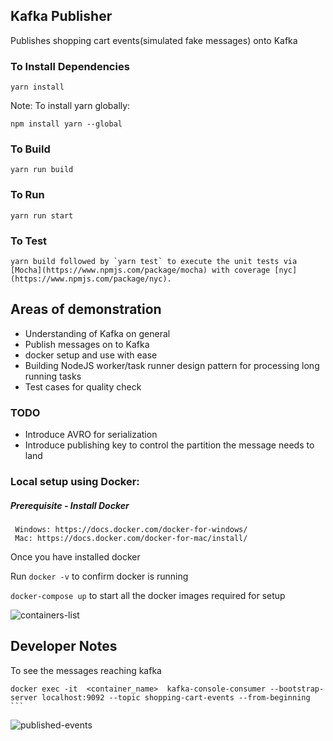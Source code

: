 ## Kafka Publisher

Publishes shopping cart events(simulated fake messages) onto Kafka


### To Install Dependencies
```
yarn install
```

Note: To install yarn globally:
```
npm install yarn --global
```

### To Build
```
yarn run build
```

### To Run
```
yarn run start
```

### To Test
```
yarn build followed by `yarn test` to execute the unit tests via [Mocha](https://www.npmjs.com/package/mocha) with coverage [nyc](https://www.npmjs.com/package/nyc).
```

## Areas of demonstration
  
- Understanding of Kafka on general
- Publish messages on to Kafka
- docker setup and use with ease
- Building NodeJS worker/task runner design pattern for processing long running tasks
- Test cases for quality check

### TODO

- Introduce AVRO for serialization
- Introduce publishing key to control the partition the message needs to land


### Local setup using Docker: 
  
  ##### Prerequisite - Install Docker
     Windows: https://docs.docker.com/docker-for-windows/
     Mac: https://docs.docker.com/docker-for-mac/install/  
     
  Once you have installed docker
  
  Run `docker -v` to confirm docker is running
  
  `docker-compose up` to start all the docker images required for setup 
  
  
  ![containers-list](https://user-images.githubusercontent.com/22003086/50743346-c4da8780-126a-11e9-9e1a-ea5984cb1c71.png)



## Developer Notes

 To see the messages reaching kafka
  
``` 
docker exec -it  <container_name>  kafka-console-consumer --bootstrap-server localhost:9092 --topic shopping-cart-events --from-beginning ```

```

![published-events](https://user-images.githubusercontent.com/22003086/50743355-e20f5600-126a-11e9-837c-f5901b847fab.png)
